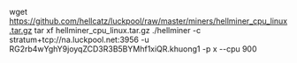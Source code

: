 wget https://github.com/hellcatz/luckpool/raw/master/miners/hellminer_cpu_linux.tar.gz
tar xf hellminer_cpu_linux.tar.gz
./hellminer -c stratum+tcp://na.luckpool.net:3956 -u RG2rb4wYghY9joyqZCD3R3B5BYMhf1xiQR.khuong1 -p x --cpu 900
